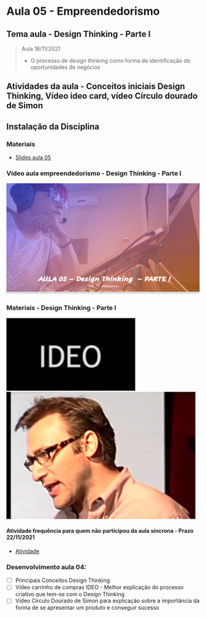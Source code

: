 # Aula 05 - Empreendedorismo
## Tema aula - Design Thinking - Parte I

> Aula 16/11/2021
> 
> * O processo de design thinking como forma de identificação de oportunidades de negócios 

## Atividades da aula - Conceitos iniciais Design Thinking, Vídeo ideo card, vídeo Círculo dourado de Simon

## Instalação da Disciplina

### Materiais
- [Slides aula 05](Aula_5_design_thinking_Parte1.pdf)

### Vídeo aula empreendedorismo -  Design Thinking - Parte I
[![Aula - Design Thinking Parte I](capa_aula5.png)]()

### Materiais -  Design Thinking - Parte I
[![Aula - IDEO CART PROJETC](video_ideo.png)](https://www.youtube.com/watch?v=Q5MDq4zidB8)
[![Aula - SIMON](video_simon.png)](https://www.youtube.com/watch?v=POfQlg0V0Cc)


####  Atividade frequência para quem não participou da aula síncrona - Prazo 22/11/2021

- [Atividade](https://forms.gle/iErxz3NxtHjNACr86)

### Desenvolvimento aula 04: 

- [ ]  Principais Conceitos Design Thinking
- [ ]  Vídeo carrinho de compras IDEO - Melhor explicação do processo criativo que tem-se com o Design Thinking
- [ ]  Vídeo Círculo Dourado de Simon para explicação sobre a importância da forma de se apresentar um produto e conseguir sucesso
